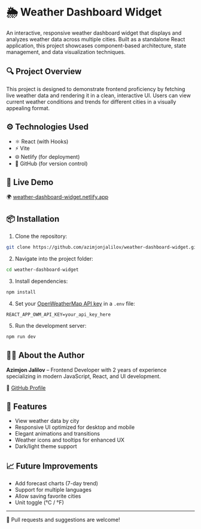 # 🌦️ Weather Dashboard Widget

An interactive, responsive weather dashboard widget that displays and analyzes weather data across multiple cities. Built as a standalone React application, this project showcases component-based architecture, state management, and data visualization techniques.

## 🔍 Project Overview

This project is designed to demonstrate frontend proficiency by fetching live weather data and rendering it in a clean, interactive UI. Users can view current weather conditions and trends for different cities in a visually appealing format.

## ⚙️ Technologies Used

- ⚛️ React (with Hooks)
- ⚡ Vite
- 🌐 Netlify (for deployment)
- 📁 GitHub (for version control)

## 🚀 Live Demo

🌍 [weather-dashboard-widget.netlify.app](https://weather-dashboard-widget.netlify.app/)

## 📦 Installation

1. Clone the repository:

```bash
git clone https://github.com/azimjonjalilov/weather-dashboard-widget.git
```

2. Navigate into the project folder:

```bash
cd weather-dashboard-widget
```

3. Install dependencies:

```bash
npm install
```

4. Set your [OpenWeatherMap API key](https://openweathermap.org/api) in a `.env` file:

```
REACT_APP_OWM_API_KEY=your_api_key_here
```

5. Run the development server:

```bash
npm run dev
```

## 👨‍💻 About the Author

**Azimjon Jalilov** – Frontend Developer with 2 years of experience specializing in modern JavaScript, React, and UI development.

📎 [GitHub Profile](https://github.com/azimjonjalilov/)

## 📌 Features

- View weather data by city
- Responsive UI optimized for desktop and mobile
- Elegant animations and transitions
- Weather icons and tooltips for enhanced UX
- Dark/light theme support

## 📈 Future Improvements

- Add forecast charts (7-day trend)
- Support for multiple languages
- Allow saving favorite cities
- Unit toggle (°C / °F)

---

🧊 Pull requests and suggestions are welcome!
